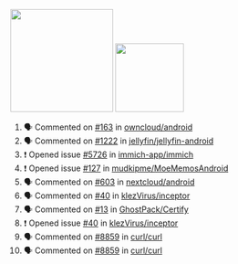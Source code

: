 <a href="https://github.com/bestrocker221"><img src="https://github-readme-stats-sigma-five.vercel.app/api?username=bestrocker221&count_private=true&theme=dark" height="180" /></a> <a href="https://github.com/bestrocker221"><img src="https://github-readme-stats-sigma-five.vercel.app/api/top-langs/?username=bestrocker221&langs_count=8&theme=dark&hide=tex,java,html,css&layout=compact" height="120" /></a>


<!--START_SECTION:activity--> 
1. 🗣 Commented on [#163](https://github.com/owncloud/android/issues/163#issuecomment-1921084802) in [owncloud/android](https://github.com/owncloud/android)
2. 🗣 Commented on [#1222](https://github.com/jellyfin/jellyfin-android/issues/1222#issuecomment-1858255745) in [jellyfin/jellyfin-android](https://github.com/jellyfin/jellyfin-android)
3. ❗ Opened issue [#5726](https://github.com/immich-app/immich/issues/5726) in [immich-app/immich](https://github.com/immich-app/immich)
4. ❗ Opened issue [#127](https://github.com/mudkipme/MoeMemosAndroid/issues/127) in [mudkipme/MoeMemosAndroid](https://github.com/mudkipme/MoeMemosAndroid)
5. 🗣 Commented on [#603](https://github.com/nextcloud/android/issues/603#issuecomment-1789893794) in [nextcloud/android](https://github.com/nextcloud/android)
6. 🗣 Commented on [#40](https://github.com/klezVirus/inceptor/issues/40) in [klezVirus/inceptor](https://github.com/klezVirus/inceptor)
7. 🗣 Commented on [#13](https://github.com/GhostPack/Certify/issues/13) in [GhostPack/Certify](https://github.com/GhostPack/Certify)
8. ❗️ Opened issue [#40](https://github.com/klezVirus/inceptor/issues/40) in [klezVirus/inceptor](https://github.com/klezVirus/inceptor)
9. 🗣 Commented on [#8859](https://github.com/curl/curl/issues/8859) in [curl/curl](https://github.com/curl/curl)
10. 🗣 Commented on [#8859](https://github.com/curl/curl/issues/8859) in [curl/curl](https://github.com/curl/curl)
<!--END_SECTION:activity-->
